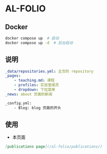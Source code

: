 # AL-FOLIO

## Docker

```bash
docker compose up  # 启动
docker compose up -d  # 后台启动
```

## 说明

```yaml
_data/repositories.yml: 主页的 repository
_pages:
    - teaching.md: 课程
    - profiles: 实验室成员
    - dropdown: 下拉菜单
_news: about 页面的新闻
```

```bash
_config.yml:
    - Blog: blog 页面的开头
```

## 使用

- 本页面

```markdown
[publications page](/al-folio/publications/)
```
